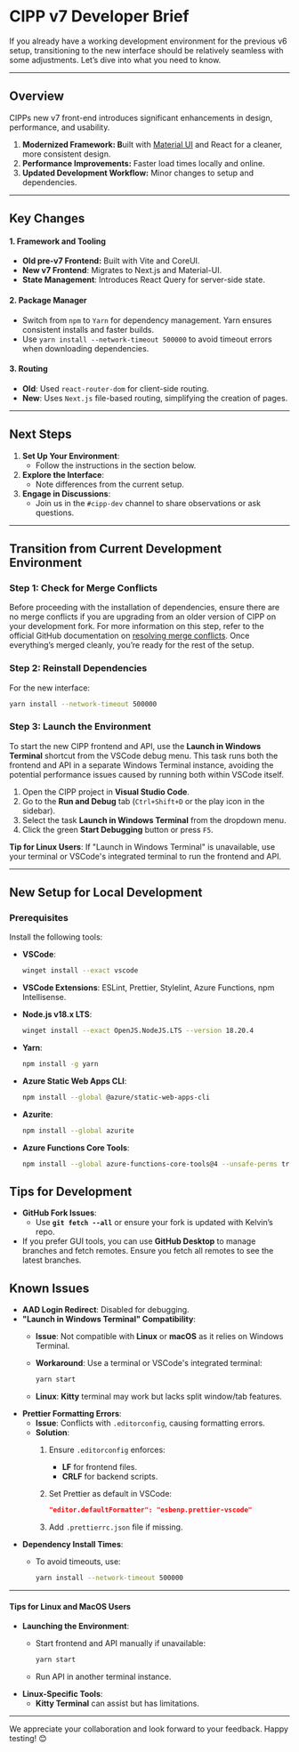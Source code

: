 # CIPP v7 Developer Brief

If you already have a working development environment for the previous v6 setup, transitioning to the new interface should be relatively seamless with some adjustments. Let’s dive into what you need to know.&#x20;

***

## Overview&#x20;

CIPPs new v7 front-end introduces significant enhancements in design, performance, and usability.

1. **Modernized Framework: B**uilt with [Material UI](https://mui.com/material-ui/getting-started/) and React for a cleaner, more consistent design.&#x20;
2. **Performance Improvements:** Faster load times locally and online.&#x20;
3. **Updated Development Workflow:** Minor changes to setup and dependencies.&#x20;

***

## Key Changes&#x20;

#### 1. Framework and Tooling&#x20;

* **Old pre-v7 Frontend:** Built with Vite and CoreUI.&#x20;
* **New v7 Frontend**: Migrates to Next.js and Material-UI.&#x20;
* **State Management**: Introduces React Query for server-side state.&#x20;

#### 2. Package Manager&#x20;

* Switch from `npm` to `Yarn` for dependency management. Yarn ensures consistent installs and faster builds.&#x20;
* Use `yarn install --network-timeout 500000` to avoid timeout errors when downloading dependencies.

#### 3. Routing&#x20;

* **Old**: Used `react-router-dom` for client-side routing.&#x20;
* **New**: Uses `Next.js` file-based routing, simplifying the creation of pages.&#x20;

***

## **Next Steps**

1. **Set Up Your Environment**:
   * Follow the instructions in the section below.
2. **Explore the Interface**:
   * Note differences from the current setup.
3. **Engage in Discussions**:
   * Join us in the `#cipp-dev` channel to share observations or ask questions.

***

## **Transition from Current Development Environment**

### **Step 1: Check for Merge Conflicts**

Before proceeding with the installation of dependencies, ensure there are no merge conflicts if you are upgrading from an older version of CIPP on your development fork. For more information on this step, refer to the official GitHub documentation on [resolving merge conflicts](https://docs.github.com/en/pull-requests/collaborating-with-pull-requests/addressing-merge-conflicts/resolving-a-merge-conflict-on-github). Once everything’s merged cleanly, you’re ready for the rest of the setup.

### **Step 2: Reinstall Dependencies**

For the new interface:

```bash
yarn install --network-timeout 500000
```

### **Step 3: Launch the Environment**

To start the new CIPP frontend and API, use the **Launch in Windows Terminal** shortcut from the VSCode debug menu. This task runs both the frontend and API in a separate Windows Terminal instance, avoiding the potential performance issues caused by running both within VSCode itself.

1. Open the CIPP project in **Visual Studio Code**.
2. Go to the **Run and Debug** tab (`Ctrl+Shift+D` or the play icon in the sidebar).
3. Select the task **Launch in Windows Terminal** from the dropdown menu.
4. Click the green **Start Debugging** button or press `F5`.

**Tip for Linux Users**: If "Launch in Windows Terminal" is unavailable, use your terminal or VSCode's integrated terminal to run the frontend and API.

***

## **New Setup for Local Development**

### **Prerequisites**

Install the following tools:

*   **VSCode**:

    ```bash
    winget install --exact vscode
    ```
* **VSCode Extensions**: ESLint, Prettier, Stylelint, Azure Functions, npm Intellisense.
*   **Node.js v18.x LTS**:

    ```bash
    winget install --exact OpenJS.NodeJS.LTS --version 18.20.4
    ```
*   **Yarn**:

    ```bash
    npm install -g yarn
    ```
*   **Azure Static Web Apps CLI**:

    ```bash
    npm install --global @azure/static-web-apps-cli
    ```
*   **Azurite**:

    ```bash
    npm install --global azurite
    ```
*   **Azure Functions Core Tools**:

    ```bash
    npm install --global azure-functions-core-tools@4 --unsafe-perms true
    ```

## **Tips for Development**

* **GitHub Fork Issues**:
  * Use **`git fetch --all`** or ensure your fork is updated with Kelvin’s repo.
* If you prefer GUI tools, you can use **GitHub Desktop** to manage branches and fetch remotes. Ensure you fetch all remotes to see the latest branches.

## **Known Issues**

* **AAD Login Redirect**: Disabled for debugging.
* **"Launch in Windows Terminal" Compatibility**:
  * **Issue**: Not compatible with **Linux** or **macOS** as it relies on Windows Terminal.
  *   **Workaround**: Use a terminal or VSCode's integrated terminal:

      ```bash
      yarn start
      ```
  * **Linux**: **Kitty** terminal may work but lacks split window/tab features.
* **Prettier Formatting Errors**:
  * **Issue**: Conflicts with `.editorconfig`, causing formatting errors.
  * **Solution**:
    1. Ensure `.editorconfig` enforces:
       * **LF** for frontend files.
       * **CRLF** for backend scripts.
    2.  Set Prettier as default in VSCode:

        ```json
        "editor.defaultFormatter": "esbenp.prettier-vscode"
        ```
    3. Add `.prettierrc.json` file if missing.
* **Dependency Install Times**:
  *   To avoid timeouts, use:

      ```bash
      yarn install --network-timeout 500000
      ```

***

#### **Tips for Linux and MacOS Users**

* **Launching the Environment**:
  *   Start frontend and API manually if unavailable:

      ```bash
      yarn start
      ```
  * Run API in another terminal instance.
* **Linux-Specific Tools**:
  * **Kitty Terminal** can assist but has limitations.

***

We appreciate your collaboration and look forward to your feedback. Happy testing! 😊

